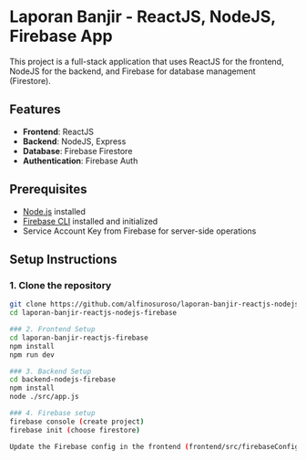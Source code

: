 # Laporan Banjir - ReactJS, NodeJS, Firebase App

This project is a full-stack application that uses ReactJS for the frontend, NodeJS for the backend, and Firebase for database management (Firestore).

## Features

- **Frontend**: ReactJS
- **Backend**: NodeJS, Express
- **Database**: Firebase Firestore
- **Authentication**: Firebase Auth

## Prerequisites

- [Node.js](https://nodejs.org/) installed
- [Firebase CLI](https://firebase.google.com/docs/cli) installed and initialized
- Service Account Key from Firebase for server-side operations

## Setup Instructions

### 1. Clone the repository

```bash
git clone https://github.com/alfinosuroso/laporan-banjir-reactjs-nodejs-firebase.git
cd laporan-banjir-reactjs-nodejs-firebase

### 2. Frontend Setup
cd laporan-banjir-reactjs-firebase
npm install
npm run dev

### 3. Backend Setup
cd backend-nodejs-firebase
npm install
node ./src/app.js

### 4. Firebase setup
firebase console (create project)
firebase init (choose firestore)

Update the Firebase config in the frontend (frontend/src/firebaseConfig.js) and the Firebase service account key in the backend (backend/src/firebaseAdminConfig.json) with your own Firebase project details.


